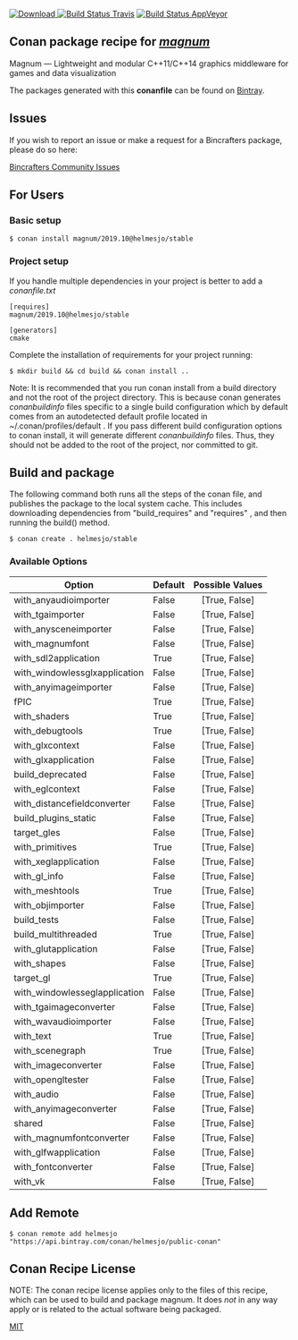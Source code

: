 [![Download](https://api.bintray.com/packages/helmesjo/public-conan/magnum%3Ahelmesjo/images/download.svg) ](https://bintray.com/helmesjo/public-conan/magnum%3Ahelmesjo/_latestVersion)
[![Build Status Travis](https://travis-ci.org/helmesjo/conan-magnum.svg?branch=stable%2F2019.10)](https://travis-ci.org/helmesjo/conan-magnum)
[![Build Status AppVeyor](https://ci.appveyor.com/api/projects/status/github/helmesjo/conan-magnum?branch=stable%2F2019.10&svg=true)](https://ci.appveyor.com/project/helmesjo/conan-magnum)

## Conan package recipe for [*magnum*](https://magnum.graphics)

Magnum — Lightweight and modular C++11/C++14                     graphics middleware for games and data visualization

The packages generated with this **conanfile** can be found on [Bintray](https://bintray.com/helmesjo/public-conan/magnum%3Ahelmesjo).


## Issues

If you wish to report an issue or make a request for a Bincrafters package, please do so here:

[Bincrafters Community Issues](https://github.com/bincrafters/community/issues)


## For Users

### Basic setup

    $ conan install magnum/2019.10@helmesjo/stable

### Project setup

If you handle multiple dependencies in your project is better to add a *conanfile.txt*

    [requires]
    magnum/2019.10@helmesjo/stable

    [generators]
    cmake

Complete the installation of requirements for your project running:

    $ mkdir build && cd build && conan install ..

Note: It is recommended that you run conan install from a build directory and not the root of the project directory.  This is because conan generates *conanbuildinfo* files specific to a single build configuration which by default comes from an autodetected default profile located in ~/.conan/profiles/default .  If you pass different build configuration options to conan install, it will generate different *conanbuildinfo* files.  Thus, they should not be added to the root of the project, nor committed to git.


## Build and package

The following command both runs all the steps of the conan file, and publishes the package to the local system cache.  This includes downloading dependencies from "build_requires" and "requires" , and then running the build() method.

    $ conan create . helmesjo/stable


### Available Options
| Option        | Default | Possible Values  |
| ------------- |:----------------- |:------------:|
| with_anyaudioimporter      | False |  [True, False] |
| with_tgaimporter      | False |  [True, False] |
| with_anysceneimporter      | False |  [True, False] |
| with_magnumfont      | False |  [True, False] |
| with_sdl2application      | True |  [True, False] |
| with_windowlessglxapplication      | False |  [True, False] |
| with_anyimageimporter      | False |  [True, False] |
| fPIC      | True |  [True, False] |
| with_shaders      | True |  [True, False] |
| with_debugtools      | True |  [True, False] |
| with_glxcontext      | False |  [True, False] |
| with_glxapplication      | False |  [True, False] |
| build_deprecated      | False |  [True, False] |
| with_eglcontext      | False |  [True, False] |
| with_distancefieldconverter      | False |  [True, False] |
| build_plugins_static      | False |  [True, False] |
| target_gles      | False |  [True, False] |
| with_primitives      | True |  [True, False] |
| with_xeglapplication      | False |  [True, False] |
| with_gl_info      | False |  [True, False] |
| with_meshtools      | True |  [True, False] |
| with_objimporter      | False |  [True, False] |
| build_tests      | False |  [True, False] |
| build_multithreaded      | True |  [True, False] |
| with_glutapplication      | False |  [True, False] |
| with_shapes      | False |  [True, False] |
| target_gl      | True |  [True, False] |
| with_windowlesseglapplication      | False |  [True, False] |
| with_tgaimageconverter      | False |  [True, False] |
| with_wavaudioimporter      | False |  [True, False] |
| with_text      | True |  [True, False] |
| with_scenegraph      | True |  [True, False] |
| with_imageconverter      | False |  [True, False] |
| with_opengltester      | False |  [True, False] |
| with_audio      | False |  [True, False] |
| with_anyimageconverter      | False |  [True, False] |
| shared      | False |  [True, False] |
| with_magnumfontconverter      | False |  [True, False] |
| with_glfwapplication      | False |  [True, False] |
| with_fontconverter      | False |  [True, False] |
| with_vk      | False |  [True, False] |


## Add Remote

    $ conan remote add helmesjo "https://api.bintray.com/conan/helmesjo/public-conan"


## Conan Recipe License

NOTE: The conan recipe license applies only to the files of this recipe, which can be used to build and package magnum.
It does *not* in any way apply or is related to the actual software being packaged.

[MIT](https://github.com/helmesjo/conan-magnum/blob/stable/2019.10/LICENSE.md)
